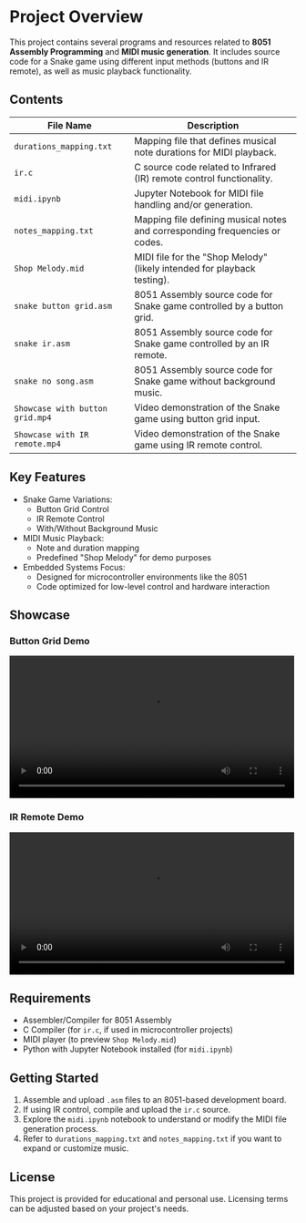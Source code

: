 # Project Overview

This project contains several programs and resources related to **8051 Assembly Programming** and **MIDI music generation**. It includes source code for a Snake game using different input methods (buttons and IR remote), as well as music playback functionality.

## Contents

| File Name | Description |
|-----------|-------------|
| `durations_mapping.txt` | Mapping file that defines musical note durations for MIDI playback. |
| `ir.c` | C source code related to Infrared (IR) remote control functionality. |
| `midi.ipynb` | Jupyter Notebook for MIDI file handling and/or generation. |
| `notes_mapping.txt` | Mapping file defining musical notes and corresponding frequencies or codes. |
| `Shop Melody.mid` | MIDI file for the "Shop Melody" (likely intended for playback testing). |
| `snake button grid.asm` | 8051 Assembly source code for Snake game controlled by a button grid. |
| `snake ir.asm` | 8051 Assembly source code for Snake game controlled by an IR remote. |
| `snake no song.asm` | 8051 Assembly source code for Snake game without background music. |
| `Showcase with button grid.mp4` | Video demonstration of the Snake game using button grid input. |
| `Showcase with IR remote.mp4` | Video demonstration of the Snake game using IR remote control. |

## Key Features

- Snake Game Variations:
  - Button Grid Control
  - IR Remote Control
  - With/Without Background Music
- MIDI Music Playback:
  - Note and duration mapping
  - Predefined "Shop Melody" for demo purposes
- Embedded Systems Focus:
  - Designed for microcontroller environments like the 8051
  - Code optimized for low-level control and hardware interaction

## Showcase

### Button Grid Demo

<video src="Showcase with button grid.mp4" controls width="500"></video>

### IR Remote Demo

<video src="Showcase with IR remote.mp4" controls width="500"></video>

## Requirements

- Assembler/Compiler for 8051 Assembly
- C Compiler (for `ir.c`, if used in microcontroller projects)
- MIDI player (to preview `Shop Melody.mid`)
- Python with Jupyter Notebook installed (for `midi.ipynb`)

## Getting Started

1. Assemble and upload `.asm` files to an 8051-based development board.
2. If using IR control, compile and upload the `ir.c` source.
3. Explore the `midi.ipynb` notebook to understand or modify the MIDI file generation process.
4. Refer to `durations_mapping.txt` and `notes_mapping.txt` if you want to expand or customize music.

## License

This project is provided for educational and personal use. Licensing terms can be adjusted based on your project's needs.
